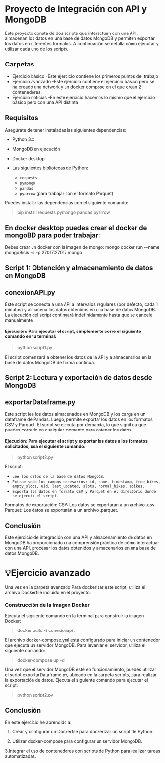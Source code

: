 # Proyecto de Integración con API y MongoDB

Este proyecto consta de dos scripts que interactúan con una API, almacenan los datos en una base de datos MongoDB y permiten exportar los datos en diferentes formatos. A continuación se detalla cómo ejecutar y utilizar cada uno de los scripts.
## Carpetas
- Ejercicio básico
  -Este ejercicio contiene los primeros puntos del trabajo 
- Ejercicio avanzado
  -Este ejercicio contiene el ejercicio básico pero se ha creado una network y un docker compose en el que crean 2 contenedores.   
- Ejercicio noticias
  -En este ejercicio hacemos lo mismo que el ejercicio básico pero con una API distinta 

## Requisitos
Asegúrate de tener instaladas las siguientes dependencias:

- Python 3.x
- MongoDB en ejecución
- Docker desktop
  
- Las siguientes bibliotecas de Python:
  - `requests`
  - `pymongo`
  - `pandas`
  - `pyarrow` (para trabajar con el formato Parquet)


Puedes instalar las dependencias con el siguiente comando:

> pip install requests pymongo pandas pyarrow

## En docker desktop puedes crear el docker de mongoBD para poder trabajar:
Debes crear un docker con la imagen de mongo:  mongo docker run --name mongoBicis -d -p 27017:27017 mongo

## Script 1: Obtención y almacenamiento de datos en MongoDB
## conexionAPI.py
Este script se conecta a una API a intervalos regulares (por defecto, cada 1 minutos) y almacena los datos obtenidos en una base de datos MongoDB. La ejecución del script continuará indefinidamente hasta que se cancele manualmente.
#### Ejecución: Para ejecutar el script, simplemente corre el siguiente comando en tu terminal:

> python script1.py

El script comenzará a obtener los datos de la API y a almacenarlos en la base de datos MongoDB de forma continua.

## Script 2: Lectura y exportación de datos desde MongoDB
## exportarDataframe.py
Este script lee los datos almacenados en MongoDB y los carga en un dataframe de Pandas. Luego, permite exportar los datos en los formatos CSV y Parquet. El script se ejecuta por demanda, lo que significa que puedes correrlo en cualquier momento para obtener los datos.
#### Ejecución: Para ejecutar el script y exportar los datos a los formatos solicitados, usa el siguiente comando:

> python script2.py

El script:

- `Lee los datos de la base de datos MongoDB.`
- `Extrae solo los campos necesarios: id, name, timestamp, free_bikes, empty_slots, uid, last_updated, slots, normal_bikes, ebikes.`
- `Exporta los datos en formato CSV y Parquet en el directorio donde se ejecuta el script.`

Formatos de exportación:
CSV: Los datos se exportarán a un archivo .csv.
Parquet: Los datos se exportarán a un archivo .parquet.

## Conclusión
Este ejercicio de integración con una API y almacenamiento de datos en MongoDB ha proporcionado una comprensión práctica de cómo interactuar con una API, procesar los datos obtenidos y almacenarlos en una base de datos MongoDB.


# 💡Ejercicio avanzado 

Una vez en la carpeta avanzado Para dockerizar este script, utiliza el archivo Dockerfile incluido en el proyecto.

### Construcción de la Imagen Docker
Ejecuta el siguiente comando en la terminal para construir la imagen Docker:

> docker build -t conexionapi .

El archivo docker-compose.yml está configurado para iniciar un contenedor que ejecuta un servidor MongoDB. Para levantar el servidor, utiliza el siguiente comando:

> docker-compose up -d

Una vez que el servidor MongoDB esté en funcionamiento, puedes utilizar el script exportarDataframe.py, ubicado en la carpeta scripts, para realizar la exportación de datos.
Ejecuta el siguiente comando para ejecutar el script:

> python script2.py

## Conclusión

En este ejercicio he aprendido a:

1. Crear y configurar un Dockerfile para dockerizar un script de Python.

2. Utilizar docker-compose para configurar un servidor MongoDB.

3.Integrar el uso de contenedores con scripts de Python para realizar tareas automatizadas.

